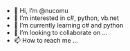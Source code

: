 - 👋 Hi, I’m @nucomu
- 👀 I’m interested in c#, python, vb.net
- 🌱 I’m currently learning c# and python
- 💞️ I’m looking to collaborate on ...
- 📫 How to reach me ...

<!---
nucomu/nucomu is a ✨ special ✨ repository because its `README.md` (this file) appears on your GitHub profile.
You can click the Preview link to take a look at your changes.
--->
